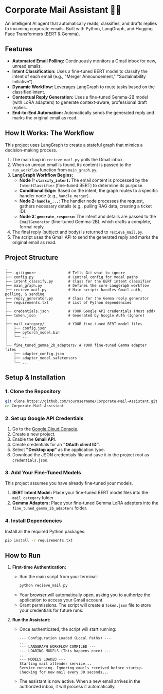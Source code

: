 # Corporate Mail Assistant 🤖📧

An intelligent AI agent that automatically reads, classifies, and drafts replies to incoming corporate emails. Built with Python, LangGraph, and Hugging Face Transformers (BERT & Gemma).

## Features

  * **Automated Email Polling:** Continuously monitors a Gmail inbox for new, unread emails.
  * **Intent Classification:** Uses a fine-tuned BERT model to classify the intent of each email (e.g., "Merger Announcement," "Sustainability Initiative").
  * **Dynamic Workflow:** Leverages LangGraph to route tasks based on the classified intent.
  * **Contextual Reply Generation:** Uses a fine-tuned Gemma-2B model (with LoRA adapters) to generate context-aware, professional draft replies.
  * **End-to-End Automation:** Automatically sends the generated reply and marks the original email as read.

## How It Works: The Workflow

This project uses LangGraph to create a stateful graph that mimics a decision-making process.

1.  The main loop in `recieve_mail.py` polls the Gmail inbox.
2.  When an unread email is found, its content is passed to the `run_workflow` function from `main_graph.py`.
3.  **LangGraph Workflow Begins:**
      * **Node 1: `classify_intent`:** The email content is processed by the `IntentClassifier` (fine-tuned BERT) to determine its purpose.
      * **Conditional Edge:** Based on the intent, the graph routes to a specific handler node (e.g., `handle_merger`).
      * **Node 2: `handle_...`:** The handler node processes the request, gathers necessary details (e.g., pulling RAG data, creating a ticket ID).
      * **Node 3: `generate_response`:** The intent and details are passed to the `EmailGenerator` (fine-tuned Gemma-2B), which drafts a complete, formal reply.
4.  The final reply (subject and body) is returned to `recieve_mail.py`.
5.  The script uses the Gmail API to send the generated reply and marks the original email as read.

## Project Structure

```
.
├── .gitignore               # Tells Git what to ignore
├── config.py                # Central config for model paths
├── intent_classify.py       # Class for the BERT intent classifier
├── main_graph.py            # Defines the core LangGraph workflow
├── recieve_mail.py          # Main script: handles Gmail auth, polling, & sending
├── reply_generator.py       # Class for the Gemma reply generator
├── requirements.txt         # List of Python dependencies
│
├── credentials.json         # YOUR Google API credentials (Must add)
├── token.json               # Generated by Google Auth (Ignore)
│
├── mail_category/           # YOUR fine-tuned BERT model files
│   ├── config.json
│   ├── pytorch_model.bin
│   └── ...
│
└── fine_tuned_gemma_2b_adapters/ # YOUR fine-tuned Gemma adapter files
    ├── adapter_config.json
    ├── adapter_model.safetensors
    └── ...
```

## Setup & Installation

### 1\. Clone the Repository

```bash
git clone https://github.com/YourUsername/Corporate-Mail-Assistant.git
cd Corporate-Mail-Assistant
```

### 2\. Set up Google API Credentials

1.  Go to the [Google Cloud Console](https://console.cloud.google.com/).
2.  Create a new project.
3.  Enable the **Gmail API**.
4.  Create credentials for an **"OAuth client ID"**.
5.  Select **"Desktop app"** as the application type.
6.  Download the JSON credentials file and save it in the project root as `credentials.json`.

### 3\. Add Your Fine-Tuned Models

This project assumes you have already fine-tuned your models.

1.  **BERT Intent Model:** Place your fine-tuned BERT model files into the `mail_category` folder.
2.  **Gemma Adapters:** Place your fine-tuned Gemma LoRA adapters into the `fine_tuned_gemma_2b_adapters` folder.

### 4\. Install Dependencies

Install all the required Python packages:

```bash
pip install -r requirements.txt
```

## How to Run

1.  **First-time Authentication:**

      * Run the main script from your terminal:
        ```bash
        python recieve_mail.py
        ```
      * Your browser will automatically open, asking you to authorize the application to access your Gmail account.
      * Grant permissions. The script will create a `token.json` file to store your credentials for future runs.

2.  **Run the Assistant:**

      * Once authenticated, the script will start running:
        ```
        --- Configuration Loaded (Local Paths) ---
        ...
        --- LANGGRAPH WORKFLOW COMPILED ---
        --- LOADING MODELS (This happens once) ---
        ...
        --- MODELS LOADED ---
        Starting mail attender service...
        Service running. Ignoring emails received before startup.
        Checking for new mail every 30 seconds...
        ```
      * The assistant is now active. When a new email arrives in the authorized inbox, it will process it automatically.
